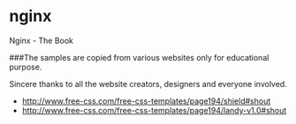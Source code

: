 # nginx
Nginx - The Book

###The samples are copied from various websites only for educational purpose.

Sincere thanks to all the website creators, designers and everyone involved.

- http://www.free-css.com/free-css-templates/page194/shield#shout
- http://www.free-css.com/free-css-templates/page194/landy-v1.0#shout

